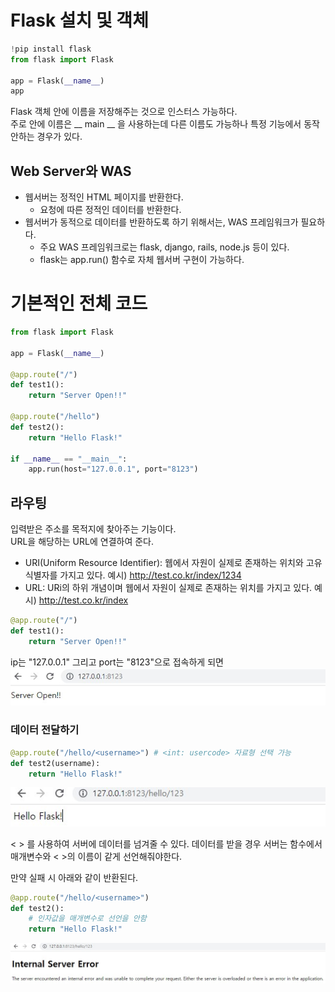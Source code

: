 # Flask 설치 및 객체

```py
!pip install flask
from flask import Flask

app = Flask(__name__)
app
```

Flask 객체 안에 이름을 저장해주는 것으로 인스터스 가능하다.  
주로 안에 이름은 __ main __ 을 사용하는데 다른 이름도 가능하나 특정 기능에서 동작 안하는 경우가 있다.

## Web Server와 WAS
* 웹서버는 정적인 HTML 페이지를 반환한다.
  - 요청에 따른 정적인 데이터를 반환한다.
* 웹서버가 동적으로 데이터를 반환하도록 하기 위해서는, WAS 프레임워크가 필요하다.
  - 주요 WAS 프레임워크로는 flask, django, rails, node.js 등이 있다.
  - flask는 app.run() 함수로 자체 웹서버 구현이 가능하다.

# 기본적인 전체 코드

```py
from flask import Flask

app = Flask(__name__)

@app.route("/")
def test1():                           
    return "Server Open!!"

@app.route("/hello")
def test2():                           
    return "Hello Flask!"

if __name__ == "__main__":              
    app.run(host="127.0.0.1", port="8123")
```

## 라우팅

입력받은 주소를 목적지에 찾아주는 기능이다.  
URL을 해당하는 URL에 연결하여 준다.
* URI(Uniform Resource Identifier): 웹에서 자원이 실제로 존재하는 위치와 고유식별자를 가지고 있다.  예시) http://test.co.kr/index/1234
* URL: URi의 하위 개념이며 웹에서 자원이 실제로 존재하는 위치를 가지고 있다. 예시) http://test.co.kr/index

```py
@app.route("/")
def test1():                           
    return "Server Open!!"
```
ip는 "127.0.0.1" 그리고 port는 "8123"으로 접속하게 되면 ![./md_img/01_flask_open.jpg](./md_img/01_flask_open.jpg)

### 데이터 전달하기

```py
@app.route("/hello/<username>") # <int: usercode> 자료형 선택 가능
def test2(username):                           
    return "Hello Flask!"
```
![./md_img/01_flask_data.jpg](./md_img/01_flask_data.jpg)

< > 를 사용하여 서버에 데이터를 넘겨줄 수 있다. 데이터를 받을 경우 서버는 함수에서 매개변수와 < >의 이름이 같게 선언해줘야한다. 

만약 실패 시 아래와 같이 반환된다.

```py
@app.route("/hello/<username>")
def test2():     
    # 인자값을 매개변수로 선언을 안함                      
    return "Hello Flask!"
```
![./md_img/01_flask_data2.jpg](./md_img/01_flask_data2.jpg)